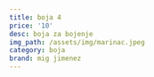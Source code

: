 ```yaml
---
title: boja 4
price: '10'
desc: boja za bojenje
img_path: /assets/img/marinac.jpeg
category: boja
brand: mig jimenez
---
```


